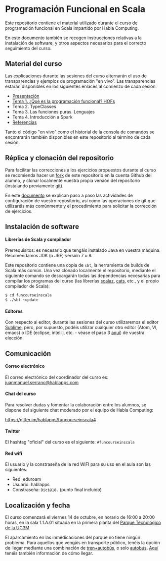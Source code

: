 # Programación Funcional en Scala

Este repositorio contiene el material utilizado durante el curso de programación funcional en Scala impartido por Habla Computing.

En este documento también se recogen instrucciones relativas a la instalación de software, y otros aspectos necesarios para el correcto seguimiento del curso.

## Material del curso

Las explicaciones durante las sesiones del curso alternarán el uso de transparencias y ejemplos de programación "en vivo". Las transparencias estarán disponibles en los siguientes enlaces al comienzo de cada sesión:

* [Presentación](presentacion.pdf)
* [Tema 1. ¿Qué es la programación funcional? HOFs](tema1-hofs/HOFs.pdf)
* Tema 2. TypeClasses
* Tema 3. Las funciones puras. Lenguajes
* Tema 4. Introducción a Spark
* [Referencias](REFS.md)

Tanto el código "en vivo" como el historial de la consola de comandos se encontrarán también disponibles en este repositorio al término de cada sesión.

## Réplica y clonación del repositorio

Para facilitar las correcciones a los ejercicios propuestos durante el curso se recomienda hacer un [fork](https://help.github.com/articles/fork-a-repo/#fork-an-example-repository) de este repositorio en la cuenta Github del alumno, y clonar localmente vuestra propia versión del repositorio (instalando previamente [git](https://git-scm.com/)).

En este [documento](InstruccionesGithub.pdf) se explican paso a paso las actividades de configuración de vuestro repositorio, así como las operaciones de git que utilizaréis más comúnmente y el procedimiento para solicitar la corrección de ejercicios. 

## Instalación de software

#### Librerías de Scala y compilador

Prerrequisitos: es necesario que tengáis instalado Java en vuestra máquina. Recomendamos JDK (o JRE) versión 7 u 8.

Este repositorio contiene una copia de `sbt`, la herramienta de builds de Scala más común. Una vez clonado localmente el repositorio, mediante el siguiente comando se descargarán todas las dependencias necesarias para compilar los programas del curso (las librerías [scalaz](https://github.com/scalaz/scalaz/tree/v7.2.0-M5), [cats](https://github.com/non/cats/tree/v0.3.0), etc., y el propio compilador de Scala):  

```bash
$ cd funcourseinscala
$ ./sbt ~update
```

#### Editores

Con respecto al editor, durante las sesiones del curso utilizaremos el editor [Sublime](http://www.sublimetext.com/), pero, por supuesto, podéis utilizar cualquier otro editor (Atom, VI, emacs) o IDE (eclipse, intellij, etc. - véase el paso 3 [aquí](http://www.scala-lang.org/download/)) de vuestra elección.

## Comunicación

#### Correo electrónico

El correo electrónico del coordinador del curso es: [juanmanuel.serrano@hablapps.com](mailto:juanmanuel.serrano@hablapps.com)

#### Chat del curso 

Para resolver dudas y fomentar la colaboración entre los alumnos, se dispone del siguiente chat moderado por el equipo de Habla Computing:

https://gitter.im/hablapps/funcourseinscala4

#### Twitter

El hashtag "oficial" del curso es el siguiente: `#funcourseinscala`

#### Red wifi

El usuario y la constraseña de la red WIFI para su uso en el aula son las siguientes:
* Red: eduroam
* Usuario: hablapps
* Constraseña: `Dici@18.`       (punto final incluido)

## Localización y fecha

El curso comenzará el viernes 14 de octubre, en horario de 16:00 a 20:00 horas, en la sala 1.1.A.01 situada en la primera planta del [Parque Tecnológico de la UC3M](https://www.google.com/maps?q=Parque+Tecnol%C3%B3gico,+Av+Gregorio+Peces+Barba,+28919+Legan%C3%A9s,+Madrid).

El aparcamiento en las inmedicaciones del parque no tiene ningún problema. Para aquellos que vengáis en transporte público, tenéis la opción de llegar mediante una combinación de [tren+autobús](https://www.google.com/maps/d/u/0/edit?mid=za8zleNzZrnc.kkG6K8Rm3_wA), o solo [autobús](https://www.google.com/maps/d/u/0/edit?mid=za8zleNzZrnc.kdbrfsWhyV_Q). [Aquí](http://portal.uc3m.es/portal/page/portal/investigacion/parque_cientifico/localizacion/transporte_publico) tenéis también información de cómo llegar.
